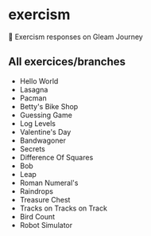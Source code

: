 # exercism

🌼 Exercism responses on Gleam Journey

## All exercices/branches

- Hello World
- Lasagna
- Pacman
- Betty's Bike Shop
- Guessing Game
- Log Levels
- Valentine's Day
- Bandwagoner
- Secrets
- Difference Of Squares
- Bob
- Leap
- Roman Numeral's
- Raindrops
- Treasure Chest
- Tracks on Tracks on Track
- Bird Count
- Robot Simulator
